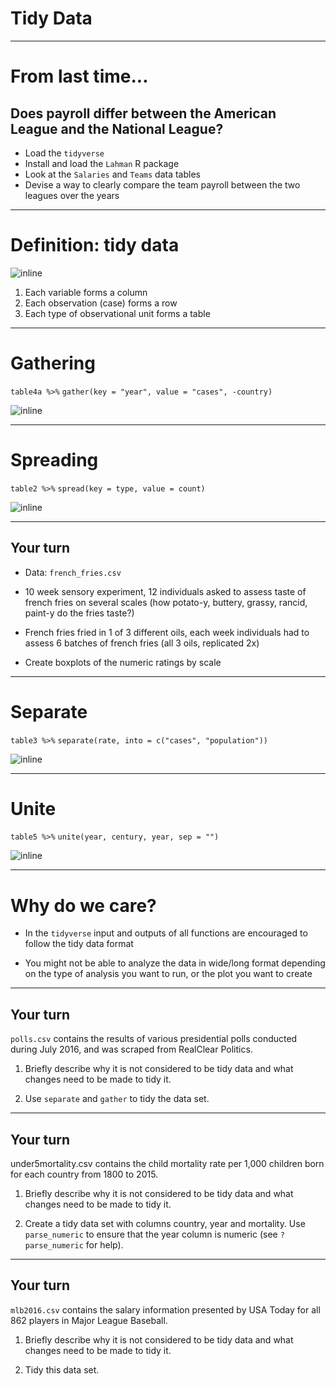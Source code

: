 # Tidy Data

---

# From last time...

## Does payroll differ between the American League and the National League?

- Load the `tidyverse`
- Install and load the `Lahman` R package 
- Look at the `Salaries` and `Teams` data tables
- Devise a way to clearly compare the team payroll between the two leagues over the years

---

# Definition: tidy data

![inline](http://r4ds.had.co.nz/images/tidy-1.png)

1. Each variable forms a column
2. Each observation (case) forms a row
3. Each type of observational unit forms a table

---

# Gathering

`table4a %>%`
`gather(key = "year", value = "cases", -country)`


![inline](http://r4ds.had.co.nz/images/tidy-9.png)

---

# Spreading 

`table2 %>%`
`spread(key = type, value = count)`

![inline](http://r4ds.had.co.nz/images/tidy-8.png)


---

## Your turn

- Data: `french_fries.csv`

- 10 week sensory experiment, 12 individuals asked to assess taste of french fries on several scales (how potato-y, buttery, grassy, rancid, paint-y do the fries taste?)

- French fries fried in 1 of 3 different oils, each week individuals had to assess 6 batches of french fries (all 3 oils, replicated 2x)

- Create boxplots of the numeric ratings by scale


---

# Separate

`table3 %>%`
`separate(rate, into = c("cases", "population"))`

![inline](http://r4ds.had.co.nz/images/tidy-17.png)

---

# Unite

`table5 %>%`
`unite(year, century, year, sep = "")`


![inline](http://r4ds.had.co.nz/images/tidy-18.png)

---

# Why do we care?

- In the `tidyverse` input and outputs of all functions are encouraged to follow the tidy data format

- You might not be able to analyze the data in wide/long format depending on the type of analysis you want to run, or the plot you want to create

---

## Your turn

`polls.csv` contains the results of various presidential polls conducted during July 2016, and was scraped from RealClear Politics.

1. Briefly describe why it is not considered to be tidy data and what changes need to be made to tidy it.

2. Use `separate` and `gather` to tidy the data set.

---

## Your turn

under5mortality.csv contains the child mortality rate per 1,000 children born for each country from 1800 to 2015. 

1. Briefly describe why it is not considered to be tidy data and what changes need to be made to tidy it.

2. Create a tidy data set with columns country, year and mortality. Use `parse_numeric` to ensure that the  year column is numeric (see `?parse_numeric` for help).

---

## Your turn

`mlb2016.csv` contains the salary information presented by USA Today for all 862 players in Major League Baseball. 

1. Briefly describe why it is not considered to be tidy data and what changes need to be made to tidy it.

2. Tidy this data set.